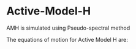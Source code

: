 # Active-Model-H
AMH is simulated using Pseudo-spectral method 

The equations of motion for Active Model H are:
